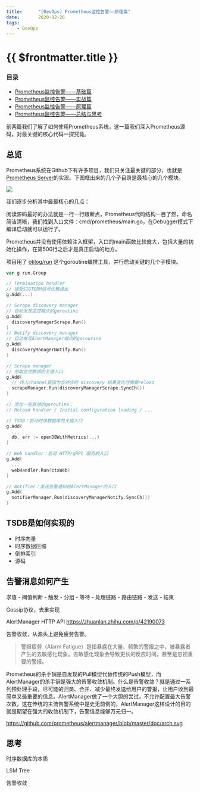```yaml
---
title:      "[DevOps] Prometheus监控告警——原理篇"
date:       2020-02-26
tags:
    - DevOps
---
```


# {{ $frontmatter.title }}

### 目录

- [Prometheus监控告警——基础篇](/blog/0048-prometheus-in-action-start) 
- [Prometheus监控告警——实战篇](/blog/0049-prometheus-in-action-usage) 
- [Prometheus监控告警——原理篇](/blog/0050-prometheus-in-action-impl) 
- [Prometheus监控告警——总结与思考](/blog/0051-prometheus-in-action-thinking) 

前两篇我们了解了如何使用Prometheus系统，这一篇我们深入Prometheus源码，对最关键的核心代码一探究竟。

## 总览

Prometheus系统在Github下有许多项目，我们只关注最关键的部分，也就是[Prometheus Server](https://github.com/prometheus/prometheus.git)的实现。下图框出来的几个子目录是最核心的几个模块。

![](//filecdn.code2life.top/prom-src.png)

我们逐步分析其中最最核心的几点：

阅读源码最好的办法就是一行一行跟断点，Prometheus代码结构一目了然，命名简洁清晰，我们找到入口文件：cmd/prometheus/main.go，在Debugger模式下编译启动就可以运行了。

Prometheus并没有使用依赖注入框架，入口的main函数比较庞大，包括大量的初始化操作，在第500行之后才是真正启动的地方。

项目用了 [oklog/run](https://github.com/oklog/run) 这个goroutine编排工具，并行启动关键的几个子模块。

```go
var g run.Group

// Termination handler 
// 接受SIGTERM信号优雅退出
g.Add(...)

// Scrape discovery manager
// 自动发现监控端点的goroutine
g.Add(
  discoveryManagerScrape.Run()
)
// Notify discovery manager
// 自动发现AlertManager端点的goroutine
g.Add(
  discoveryManagerNotify.Run()
)

// Scrape manager
// 刮取监控数据的关键入口
g.Add(
  // 传入channel是因为当对应的 discovery 结果变化时需要reload
  scrapeManager.Run(discoveryManagerScrape.SyncCh())
)

// 添加一些其他的goroutine：
// Reload handler / Initial configuration loading / ...

// TSDB：启动时序数据库的关键入口
g.Add(
  ...
  db, err := openDBWithMetrics(...)
)

// Web handler：启动 HTTP/gRPC 服务的入口
g.Add(
  ...
  webHandler.Run(ctxWeb)
)

// Notifier：发送告警通知给AlertManager的入口
g.Add(
  notifierManager.Run(discoveryManagerNotify.SyncCh())
)
```

## TSDB是如何实现的

- 时序向量
- 时序数据压缩
- 倒排索引
- 源码

## 告警消息如何产生

求值 - 阈值判断 - 触发 - 分组 - 等待 - 处理链路 - 路由链路 - 发送 - 结束

Gossip协议，去重实现

AlertManager HTTP API
https://zhuanlan.zhihu.com/p/42190073

告警收敛，从源头上避免疲劳告警。

> 警报疲劳（Alarm Fatigue）是指暴露在大量、频繁的警报之中，被暴露者产生的去敏感化现象。去敏感化现象会导致更长的反应时间，甚至是忽视重要的警报。

Prometheus的杀手锏是自发现的Pull模型代替传统的Push模型，而AlertManager的杀手锏是强大的告警收敛机制。什么是告警收敛？就是通过一系列预处理手段，尽可能的归类、合并、减少最终发送给用户的警报，让用户收到最简单又最重要的信息。AlertManager做了一个大胆的尝试，不允许配置最大告警次数，这在传统的主流告警系统中是史无前例的，AlertManager这样设计的目的就是期望在强大的收敛机制下，告警信息能够万元归一。

https://github.com/prometheus/alertmanager/blob/master/doc/arch.svg

## 思考

时序数据库的本质

LSM Tree

告警收敛